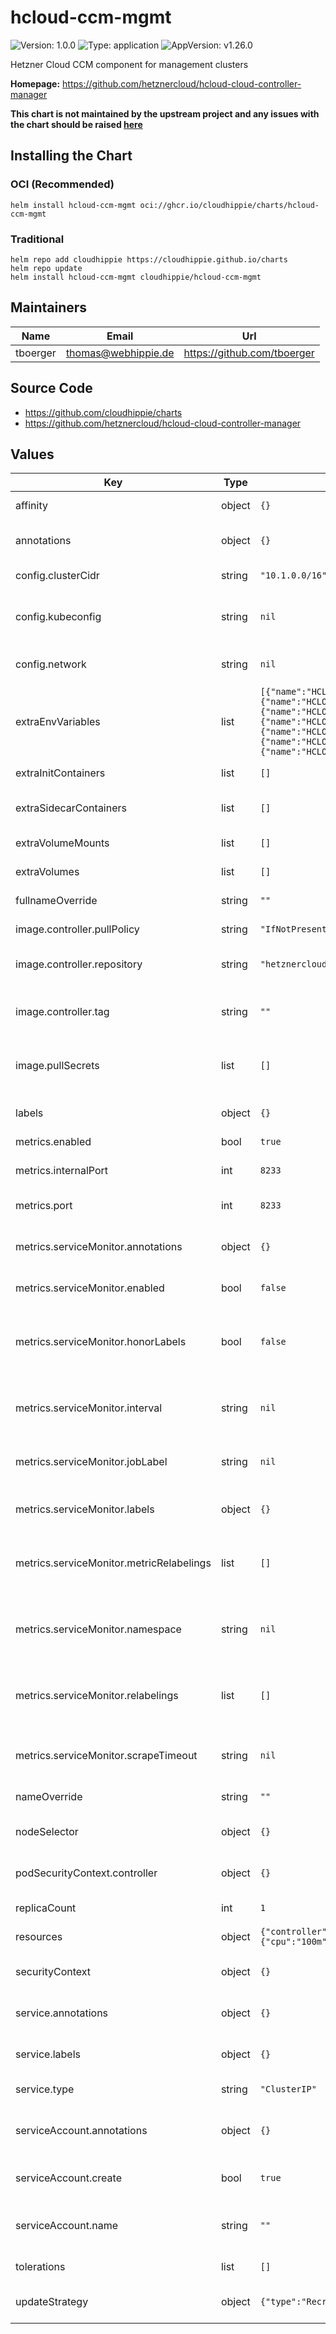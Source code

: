 # hcloud-ccm-mgmt

![Version: 1.0.0](https://img.shields.io/badge/Version-1.0.0-informational?style=flat-square) ![Type: application](https://img.shields.io/badge/Type-application-informational?style=flat-square) ![AppVersion: v1.26.0](https://img.shields.io/badge/AppVersion-v1.26.0-informational?style=flat-square)

Hetzner Cloud CCM component for management clusters

**Homepage:** <https://github.com/hetznercloud/hcloud-cloud-controller-manager>

**This chart is not maintained by the upstream project and any issues with the
chart should be raised [here](https://github.com/cloudhippie/charts/issues/new)**

## Installing the Chart

### OCI (Recommended)

```console
helm install hcloud-ccm-mgmt oci://ghcr.io/cloudhippie/charts/hcloud-ccm-mgmt
```

### Traditional

```console
helm repo add cloudhippie https://cloudhippie.github.io/charts
helm repo update
helm install hcloud-ccm-mgmt cloudhippie/hcloud-ccm-mgmt
```

## Maintainers

| Name | Email | Url |
| ---- | ------ | --- |
| tboerger | <thomas@webhippie.de> | <https://github.com/tboerger> |

## Source Code

* <https://github.com/cloudhippie/charts>
* <https://github.com/hetznercloud/hcloud-cloud-controller-manager>

## Values

| Key | Type | Default | Description |
|-----|------|---------|-------------|
| affinity | object | `{}` | Affinity for the deployment |
| annotations | object | `{}` | Define additional annotations |
| config.clusterCidr | string | `"10.1.0.0/16"` | CIDR of the cluster network |
| config.kubeconfig | string | `nil` | Name of the secret containing a kubeconfig |
| config.network | string | `nil` | Name of the private cloud network |
| extraEnvVariables | list | `[{"name":"HCLOUD_INSTANCES_ADDRESS_FAMILY","value":"dualstack"},{"name":"HCLOUD_LOAD_BALANCERS_ENABLED","value":"true"},{"name":"HCLOUD_LOAD_BALANCERS_NETWORK_ZONE","value":"eu-central"},{"name":"HCLOUD_LOAD_BALANCERS_DISABLE_IPV6","value":"false"},{"name":"HCLOUD_LOAD_BALANCERS_DISABLE_PRIVATE_INGRESS","value":"true"},{"name":"HCLOUD_LOAD_BALANCERS_USE_PRIVATE_IP","value":"true"},{"name":"HCLOUD_NETWORK_DISABLE_ATTACHED_CHECK","value":"true"}]` | Extra environment variables for controller |
| extraInitContainers | list | `[]` | List of extra init containers |
| extraSidecarContainers | list | `[]` | List of extra sidecar containers |
| extraVolumeMounts | list | `[]` | List of extra volume mounts |
| extraVolumes | list | `[]` | List of extra volumes |
| fullnameOverride | string | `""` | Override the fullname |
| image.controller.pullPolicy | string | `"IfNotPresent"` | Image pull policy |
| image.controller.repository | string | `"hetznercloud/hcloud-cloud-controller-manager"` | Image repository used by deployment |
| image.controller.tag | string | `""` | Optional tag for the repository, defaults to app version |
| image.pullSecrets | list | `[]` | Optional name of pull secret if using a private registry |
| labels | object | `{}` | Define additional labels |
| metrics.enabled | bool | `true` | Enable metrics |
| metrics.internalPort | int | `8233` | Internal metrics port of the service |
| metrics.port | int | `8233` | Metrics port of the service |
| metrics.serviceMonitor.annotations | object | `{}` | Additional annotations for the service monitor |
| metrics.serviceMonitor.enabled | bool | `false` | Enable service monitor |
| metrics.serviceMonitor.honorLabels | bool | `false` | HonorLabels chooses the metric’s labels on collisions with target labels |
| metrics.serviceMonitor.interval | string | `nil` | Interval at which metrics should be scraped |
| metrics.serviceMonitor.jobLabel | string | `nil` | Optional job label for the target service in Prometheus |
| metrics.serviceMonitor.labels | object | `{}` | Additional labels for the service monitor |
| metrics.serviceMonitor.metricRelabelings | list | `[]` | List of metric relabel configs to apply to samples before ingestion |
| metrics.serviceMonitor.namespace | string | `nil` | Namespace for ServiceMonitor, defaults to release namespace |
| metrics.serviceMonitor.relabelings | list | `[]` | List of relabel configs to apply to samples before scraping |
| metrics.serviceMonitor.scrapeTimeout | string | `nil` | Timeout after which the scrape is ended |
| nameOverride | string | `""` | Override the name |
| nodeSelector | object | `{}` | Node selector for the deployment |
| podSecurityContext.controller | object | `{}` | Security context for the controller pod |
| replicaCount | int | `1` | Replicas for the deployment |
| resources | object | `{"controller":{"limits":{"cpu":"1000m","memory":"640Mi"},"requests":{"cpu":"100m","memory":"64Mi"}}}` | Resources for the deployment |
| securityContext | object | `{}` | Security context for the deployment |
| service.annotations | object | `{}` | Additional annotations for the service |
| service.labels | object | `{}` | Additional labels for the service |
| service.type | string | `"ClusterIP"` | Type of the service |
| serviceAccount.annotations | object | `{}` | Define annotations for the service account |
| serviceAccount.create | bool | `true` | Create a new service account |
| serviceAccount.name | string | `""` | Optional name for an existing service account |
| tolerations | list | `[]` | Tolerations for the deployment |
| updateStrategy | object | `{"type":"Recreate"}` | Updaqte strategy for deployment |
